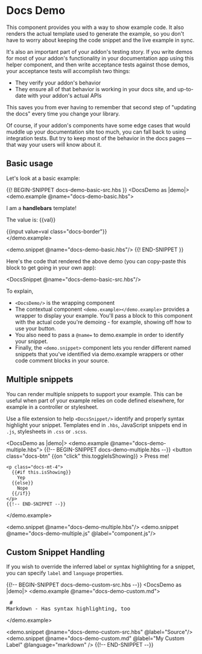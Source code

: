 # Docs Demo

This component provides you with a way to show example code. It also renders the actual template used to generate the example, so you don't have to worry about keeping the code snippet and the live example in sync.

It's also an important part of your addon's testing story. If you write demos for most of your addon's functionality in your documentation app using this helper component, and then write acceptance tests against those demos, your acceptance tests will accomplish two things:

- They verify your addon's behavior
- They ensure all of that behavior is working in your docs site, and up-to-date with your addon's actual APIs

This saves you from ever having to remember that second step of "updating the docs" every time you change your library.

Of course, if your addon's components have some edge cases that would muddle up your documentation site too much, you can fall back to using integration tests. But try to keep most of the behavior in the docs pages — that way your users will know about it.

## Basic usage

Let's look at a basic example:

{{! BEGIN-SNIPPET docs-demo-basic-src.hbs }}
<DocsDemo as |demo|>
  <demo.example @name="docs-demo-basic.hbs">
    <p>I am a <strong>handlebars</strong> template!</p>
    <p>The value is: {{val}}</p>
    <div>
      {{input value=val class="docs-border"}}
    </div>
  </demo.example>

  <demo.snippet @name="docs-demo-basic.hbs"/>
</DocsDemo>
{{! END-SNIPPET }}

Here's the code that rendered the above demo (you can copy-paste this block to get going in your own app):

<DocsSnippet @name="docs-demo-basic-src.hbs"/>

To explain,

- `<DocsDemo/>` is the wrapping component
- The contextual component `<demo.example></demo.example>` provides a wrapper to display your example. You'll pass a block to this component with the actual code you're demoing - for example, showing off how to use your button.
- You also need to pass a `@name=` to demo.example in order to identify your snippet.
- Finally, the `<demo.snippet>` component lets you render different named snippets that you've identified via demo.example wrappers or other code comment blocks in your source.

## Multiple snippets

You can render multiple snippets to support your example. This can be useful when part of your example relies on code defined elsewhere, for example in a controller or stylesheet.

Use a file extension to help `<DocsSnippet/>` identify and properly syntax highlight your snippet. Templates end in `.hbs`, JavaScript snippets end in `.js`, stylesheets in `.css` or `.scss`.

<DocsDemo as |demo|>
  <demo.example @name="docs-demo-multiple.hbs">
    {{!-- BEGIN-SNIPPET docs-demo-multiple.hbs --}}
    <button 
      class="docs-btn" 
      {{on "click" this.toggleIsShowing}}
    >
      Press me!
    </button>

    <p class="docs-mt-4">
      {{#if this.isShowing}}
        Yep
      {{else}}
        Nope
      {{/if}}
    </p>
    {{!-- END-SNIPPET --}}
  </demo.example>

  <demo.snippet @name="docs-demo-multiple.hbs"/>
  <demo.snippet @name="docs-demo-multiple.js" @label="component.js"/>
</DocsDemo>

## Custom Snippet Handling

If you wish to override the inferred label or syntax highlighting for a snippet, you can specify `label` and `language` properties.

{{!-- BEGIN-SNIPPET docs-demo-custom-src.hbs --}}
<DocsDemo as |demo|>
  <demo.example @name="docs-demo-custom.md">
    <pre>
      # Markdown
      - Has syntax highlighting, too
    </pre>
  </demo.example>

  <demo.snippet @name="docs-demo-custom-src.hbs" @label="Source"/>
  <demo.snippet
    @name="docs-demo-custom.md"
    @label="My Custom Label"
    @language="markdown"
  />
</DocsDemo>
{{!-- END-SNIPPET --}}
